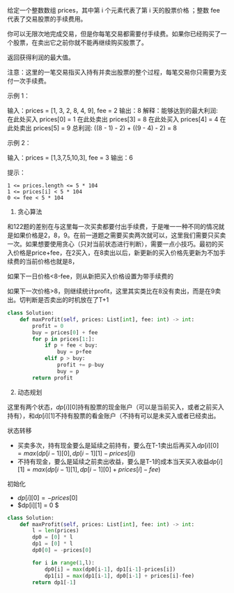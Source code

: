 给定一个整数数组 prices，其中第 i 个元素代表了第 i 天的股票价格 ；整数 fee 代表了交易股票的手续费用。

你可以无限次地完成交易，但是你每笔交易都需要付手续费。如果你已经购买了一个股票，在卖出它之前你就不能再继续购买股票了。

返回获得利润的最大值。

注意：这里的一笔交易指买入持有并卖出股票的整个过程，每笔交易你只需要为支付一次手续费。

 

示例 1：

输入：prices = [1, 3, 2, 8, 4, 9], fee = 2
输出：8
解释：能够达到的最大利润:  
在此处买入 prices[0] = 1
在此处卖出 prices[3] = 8
在此处买入 prices[4] = 4
在此处卖出 prices[5] = 9
总利润: ((8 - 1) - 2) + ((9 - 4) - 2) = 8

示例 2：

输入：prices = [1,3,7,5,10,3], fee = 3
输出：6

 

提示：

    1 <= prices.length <= 5 * 104
    1 <= prices[i] < 5 * 104
    0 <= fee < 5 * 104



1. 贪心算法

和122题的差别在与这里每一次买卖都要付出手续费，于是唯一一种不同的情况就是如果价格是2，8，9。在前一道题之需要买卖两次就可以，这里我们需要只买卖一次。如果想要使用贪心（只对当前状态进行判断），需要一点小技巧。最初的买入价格是price+fee，在2买入，在8卖出以后，新更新的买入价格先更新为不加手续费的当前价格也就是8，

如果下一日价格<8-fee，则从新把买入价格设置为带手续费的

如果下一次价格>8，则继续统计profit，这里其实类比在8没有卖出，而是在9卖出。切判断是否卖出的时机放在了T+1

```python
class Solution:
    def maxProfit(self, prices: List[int], fee: int) -> int:
        profit = 0 
        buy = prices[0] + fee 
        for p in prices[1:]:
            if p + fee < buy:
                buy = p+fee
            elif p > buy:
                profit += p-buy
                buy = p 
        return profit 
```



2. 动态规划

这里有两个状态，$dp[i][0]$持有股票的现金账户（可以是当前买入，或者之前买入持有），和$dp[i][1]$不持有股票的看金账户（不持有可以是未买入或者已经卖出。

状态转移

- 买卖多次，持有现金要么是延续之前持有，要么在T-1卖出后再买入$dp[i][0] = max(dp[i-1][0], dp[i-1][1]-prices[i])$
- 不持有现金，要么是延续之前卖出收益，要么是T-1的成本当天买入收益$dp[i][1] = max(dp[i-1][1], dp[i-1][0] + prices[i]-fee)$

初始化

- $dp[i][0]=-prices[0]$
- $dp[i][1] = 0 $ 



```python
class Solution:
    def maxProfit(self, prices: List[int], fee: int) -> int:
        l = len(prices)
        dp0 = [0] * l 
        dp1 = [0] * l 
        dp0[0] = -prices[0]

        for i in range(1,l):
            dp0[i] = max(dp0[i-1], dp1[i-1]-prices[i])
            dp1[i] = max(dp1[i-1], dp0[i-1] + prices[i]-fee)
        return dp1[-1]
```



